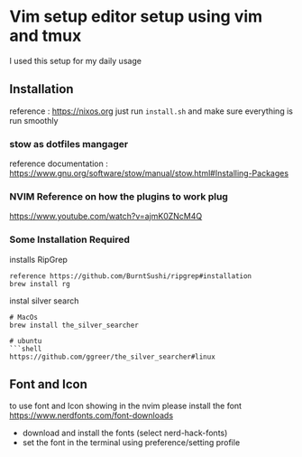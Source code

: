 # Vim setup editor setup using vim and tmux
I used this setup for my daily usage

## Installation 
reference : https://nixos.org
just run `install.sh` and make sure everything is run smoothly

### stow as dotfiles mangager
reference documentation : https://www.gnu.org/software/stow/manual/stow.html#Installing-Packages

### NVIM Reference on how the plugins to work plug
https://www.youtube.com/watch?v=ajmK0ZNcM4Q

### Some Installation Required
installs RipGrep
```shell
reference https://github.com/BurntSushi/ripgrep#installation
brew install rg
```

instal silver search
```shell
# MacOs
brew install the_silver_searcher

# ubuntu
```shell
https://github.com/ggreer/the_silver_searcher#linux
```

## Font and Icon
to use font and Icon showing in the nvim please install the font
https://www.nerdfonts.com/font-downloads
 - download and install the fonts (select nerd-hack-fonts)
 - set the font in the terminal using preference/setting profile

